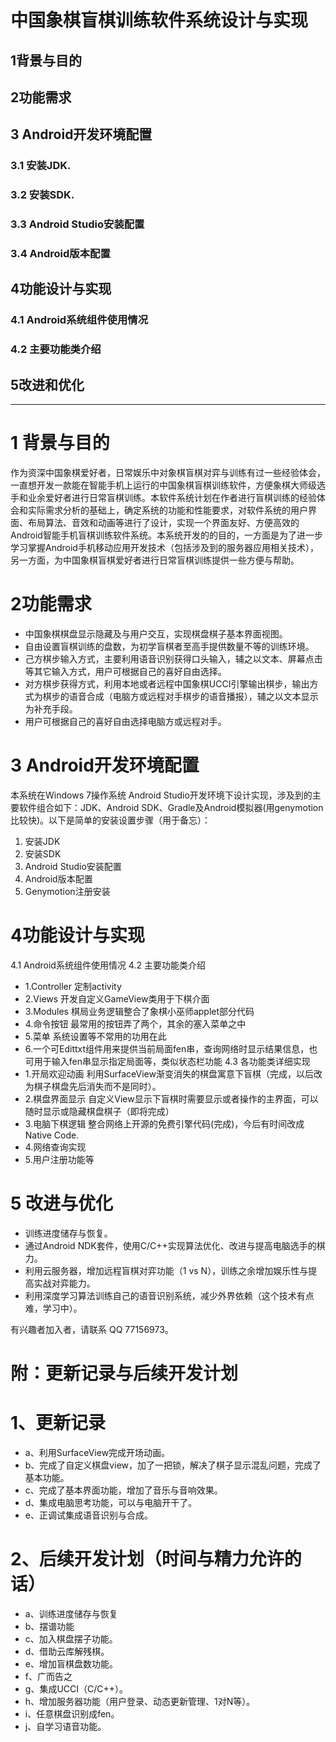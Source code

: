 # 中国象棋盲棋训练软件系统设计与实现
## 1背景与目的
## 2功能需求
## 3 Android开发环境配置
### 3.1 安装JDK.
### 3.2 安装SDK.
### 3.3 Android Studio安装配置
### 3.4 Android版本配置
## 4功能设计与实现
### 4.1 Android系统组件使用情况
### 4.2 主要功能类介绍
## 5改进和优化
---
# 1 背景与目的
作为资深中国象棋爱好者，日常娱乐中对象棋盲棋对弈与训练有过一些经验体会，一直想开发一款能在智能手机上运行的中国象棋盲棋训练软件，方便象棋大师级选手和业余爱好者进行日常盲棋训练。本软件系统计划在作者进行盲棋训练的经验体会和实际需求分析的基础上，确定系统的功能和性能要求，对软件系统的用户界面、布局算法、音效和动画等进行了设计，实现一个界面友好、方便高效的Android智能手机盲棋训练软件系统。本系统开发的的目的，一方面是为了进一步学习掌握Android手机移动应用开发技术（包括涉及到的服务器应用相关技术），另一方面，为中国象棋盲棋爱好者进行日常盲棋训练提供一些方便与帮助。

# 2功能需求
* 中国象棋棋盘显示隐藏及与用户交互，实现棋盘棋子基本界面视图。
* 自由设置盲棋训练的盘数，为初学盲棋者至高手提供数量不等的训练环境。
* 己方棋步输入方式，主要利用语音识别获得口头输入，辅之以文本、屏幕点击等其它输入方式，用户可根据自己的喜好自由选择。
* 对方棋步获得方式，利用本地或者远程中国象棋UCCI引擎输出棋步，输出方式为棋步的语音合成（电脑方或远程对手棋步的语音播报），辅之以文本显示为补充手段。
* 用户可根据自己的喜好自由选择电脑方或远程对手。

# 3 Android开发环境配置
本系统在Windows 7操作系统 Android Studio开发环境下设计实现，涉及到的主要软件组合如下：JDK、Android SDK、Gradle及Android模拟器(用genymotion比较快)。以下是简单的安装设置步骤（用于备忘）：
1. 安装JDK
2. 安装SDK
3. Android Studio安装配置
4. Android版本配置
5. Genymotion注册安装

# 4功能设计与实现
4.1 Android系统组件使用情况
4.2 主要功能类介绍
* 1.Controller 定制activity
* 2.Views   开发自定义GameView类用于下棋介面
* 3.Modules 棋局业务逻辑整合了象棋小巫师applet部分代码
* 4.命令按钮 最常用的按钮弄了两个，其余的塞入菜单之中
* 5.菜单  系统设置等不常用的功用在此
* 6.一个可Edittxt组件用来提供当前局面fen串，查询网络时显示结果信息，也可用于输入fen串显示指定局面等，类似状态栏功能
4.3 各功能类详细实现
* 1.开局欢迎动画
    利用SurfaceView渐变消失的棋盘寓意下盲棋（完成，以后改为棋子棋盘先后消失而不是同时）。
* 2.棋盘界面显示
    自定义View显示下盲棋时需要显示或者操作的主界面，可以随时显示或隐藏棋盘棋子（即将完成）
* 3.电脑下棋逻辑
    整合网络上开源的免费引擎代码(完成)，今后有时间改成 Native Code.
* 4.网络查询实现
* 5.用户注册功能等

# 5 改进与优化
* 训练进度储存与恢复。
* 通过Android NDK套件，使用C/C++实现算法优化、改进与提高电脑选手的棋力。
* 利用云服务器，增加远程盲棋对弈功能（1 vs N），训练之余增加娱乐性与提高实战对弈能力。
* 利用深度学习算法训练自己的语音识别系统，减少外界依赖（这个技术有点难，学习中）。

有兴趣者加入者，请联系 QQ 77156973。

# 附：更新记录与后续开发计划
# 1、更新记录
   * a、利用SurfaceView完成开场动画。
   * b、完成了自定义棋盘view，加了一把锁，解决了棋子显示混乱问题，完成了基本功能。
   * c、完成了基本界面功能，增加了音乐与音响效果。
   * d、集成电脑思考功能，可以与电脑开干了。
   * e、正调试集成语音识别与合成。
# 2、后续开发计划（时间与精力允许的话）
   * a、训练进度储存与恢复
   * b、摆谱功能
   * c、加入棋盘摆子功能。
   * d、借助云库解残棋。
   * e、增加盲棋盘数功能。
   * f、广而告之
   * g、集成UCCI（C/C++）。
   * h、增加服务器功能（用户登录、动态更新管理、1对N等）。
   * i、任意棋盘识别成fen。
   * j、自学习语音功能。
